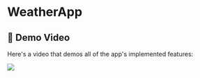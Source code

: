 ﻿# WeatherApp
## 🎥 Demo Video

Here's a video that demos all of the app's implemented features:

![](https://media2.giphy.com/media/v1.Y2lkPTc5MGI3NjExdXo5ZGN0eXB1ZGVhb3c1bzg1cDU3YmI2YmUzMzBmeGo4amMycjVuMSZlcD12MV9pbnRlcm5hbF9naWZfYnlfaWQmY3Q9Zw/CQeTosmZcwVVzA1OFZ/giphy.gif)
